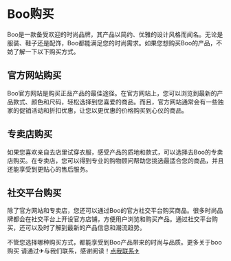 # Boo购买

Boo是一款备受欢迎的时尚品牌，其产品以简约、优雅的设计风格而闻名。无论是服装、鞋子还是配饰，Boo都能满足您的时尚需求。如果您想购买Boo的产品，不妨了解一下以下购买方式。

## 官方网站购买

Boo官方网站是购买正品产品的最佳途径。在官方网站上，您可以浏览到最新的产品款式、颜色和尺码，轻松选择到您喜爱的商品。而且，官方网站通常会有一些独家的促销活动和折扣优惠，让您以更优惠的价格购买到心仪的商品。

## 专卖店购买

如果您喜欢亲自去店里试穿衣服，感受产品的质地和款式，可以选择去Boo的专卖店购买。在专卖店，您可以得到专业的购物顾问帮助您挑选最适合您的商品，并且还能享受到更贴心的售后服务。

## 社交平台购买

除了官方网站和专卖店，您还可以通过Boo的官方社交平台购买商品。很多时尚品牌都会在社交平台上开设官方店铺，方便用户浏览和购买产品。通过社交平台购买，还可以及时了解到最新的产品信息和潮流趋势。

不管您选择哪种购买方式，都能享受到Boo产品带来的时尚与品质。更多关于boo购买 请通过✈与我们联系，感谢阅读！[点我联系✈](https://doc.k02.cc)